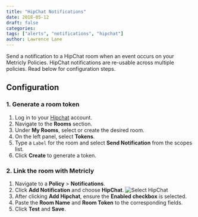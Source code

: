 ```yaml
---
title: "HipChat Notifications"
date: 2018-05-12
draft: false
categories:
tags: ["alerts", "notifications", "hipchat"]
author: Lawrence Lane
---
```


Send a notification to a HipChat room when an event occurs on your Metricly Policies. HipChat notifications are re-usable across multiple policies. Read below for configuration steps.

## Configuration

### 1. Generate a room token
1. Log in to your [Hipchat](www.hipchat.com) account.
2. Navigate to the **Rooms** section.
3. Under **My Rooms**, select or create the desired room.
4. On the left panel, select **Tokens**.
5. Type a `Label` for the room and select **Send Notification** from the scopes list.
6. Click **Create** to generate a token.

### 2. Link the room with Metricly
1. Navigate to a **Policy** > **Notifications**.
2. Click **Add Notification** and choose **HipChat**.
![Select HipChat](/images/notifications-hipchat/select-hipchat.png)
3. After clicking **Add Hipchat**, ensure the **Enabled checkbox** is selected.
4. Paste the **Room Name** and **Room Token** to the corresponding fields.
5. Click **Test** and **Save**.
